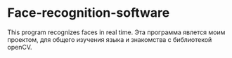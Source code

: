 # Face-recognition-software
This program recognizes faces in real time.
Эта программа явлется моим проектом, для общего изучения языка и знакомства с библиотекой openCV.
